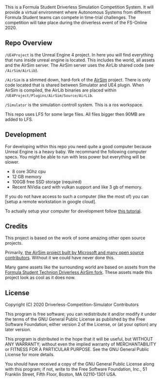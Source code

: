 This is a Formula Student Driverless Simulation Competition System.
It will provide a virtual environment where Autonomous Systems from different Formula Student teams can compete in time-trial challenges. 
The competition will take place during the driverless event of the FS-Online 2020.

## Repo Overview

`/UE4Project` is the Unreal Engine 4 project.
In here you will find everything that runs inside unreal engine is located.
This includes the world, all assets and the AirSim server.
The AirSim server uses the AirLib shared code (see `/AirSim/AirLib`).

`/AirSim` is a slimmed down, hard-fork of the [AirSim](https://github.com/microsoft/AirSim) project.
There is only code located that is shared between Simulator and UE4 plugin.
When AirSim is compiled, the AirLib binaries are placed within `/UE4Project/Plugins/AirSim/Source/AirLib`.

`/Simulator` is the simulation controll system. This is a ros workspace.

This repo uses LFS for some large files. All files bigger then 90MB are added to LFS.

## Development

For developing within this repo you need quite a good computer because Unreal Engine is a heavy baby.
We recommand the following computer specs. You might be able to run with less power but everything will be slower.
* 8 core 3Ghz cpu
* 12 GB memory
* 100GB free SSD storage (required)
* Recent NVidia card with vulkan support and like 3 gb of memory.

If you do not have access to such a computer (like the most of) you can [setup a remote workstation in google cloud].

To actually setup your computer for development follow [this tutorial](docs/get-ready-to-develop.md).


## Credits
This project is based on the work of some amazing other open source projects. 

Primarily, [the AirSim project built by Microsoft and many open source contributors](https://github.com/microsoft/AirSim). 
Without it we could have never done this.

Many game assets like the surrounding world are based on assets from the [Formula Student Technion Driverless AirSim fork](https://github.com/FSTDriverless/AirSim). These assets made this project look as cool as it does now.


## License

Copyright (C) 2020 Driverless-Competition-Simulator Contributors

This program is free software; you can redistribute it and/or modify
it under the terms of the GNU General Public License as published by
the Free Software Foundation; either version 2 of the License, or
(at your option) any later version.

This program is distributed in the hope that it will be useful,
but WITHOUT ANY WARRANTY; without even the implied warranty of
MERCHANTABILITY or FITNESS FOR A PARTICULAR PURPOSE.  See the
GNU General Public License for more details.

You should have received a copy of the GNU General Public License along
with this program; if not, write to the Free Software Foundation, Inc.,
51 Franklin Street, Fifth Floor, Boston, MA 02110-1301 USA.